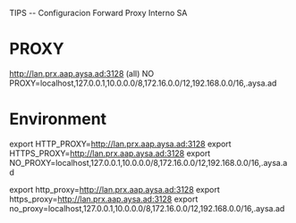 TIPS -- Configuracion Forward Proxy Interno SA

# PROXY
http://lan.prx.aap.aysa.ad:3128 (all)
NO PROXY=localhost,127.0.0.1,10.0.0.0/8,172.16.0.0/12,192.168.0.0/16,.aysa.ad

# Environment
export HTTP_PROXY=http://lan.prx.aap.aysa.ad:3128 
export HTTPS_PROXY=http://lan.prx.aap.aysa.ad:3128 
export NO_PROXY=localhost,127.0.0.1,10.0.0.0/8,172.16.0.0/12,192.168.0.0/16,.aysa.ad

export http_proxy=http://lan.prx.aap.aysa.ad:3128 
export https_proxy=http://lan.prx.aap.aysa.ad:3128 
export no_proxy=localhost,127.0.0.1,10.0.0.0/8,172.16.0.0/12,192.168.0.0/16,.aysa.ad